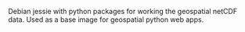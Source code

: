 Debian jessie with python packages for working the geospatial netCDF data. Used as a base image for geospatial python web apps.

